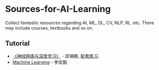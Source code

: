 # Sources-for-AI-Learning
Collect fantastic resources regarding AI, ML, DL, CV, NLP, RL .etc.  There may include courses, textbooks and so on.

## Tutorial
- [《神经网络与深度学习》](https://github.com/nndl/nndl.github.io) - 邱锡鹏, [配套练习](https://github.com/nndl/exercise).
- [Machine Learning](https://speech.ee.ntu.edu.tw/~hylee/ml/2022-spring.php) - 李宏毅
